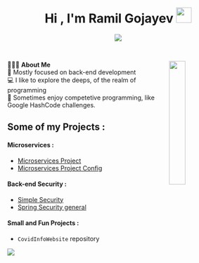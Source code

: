 <h1 align="center">Hi , I'm Ramil Gojayev <img src="https://media.giphy.com/media/hvRJCLFzcasrR4ia7z/giphy.gif" width="35"></h1>
<p align="center">
  <a href="https://github.com/DenverCoder1/readme-typing-svg"><img src="https://readme-typing-svg.herokuapp.com?lines=Software+Development+Enthusiast;Backend+Developer;Java+Mentor;&center=true&width=500&height=50"></a>
</p>
<br>

<p align="left"> 👨🏻‍💻 <b> About Me </b>
  <img width="26.9%" align = "right" src="https://miro.medium.com/max/1360/0*7Q3yvSIv_t0ioJ-Z.gif">
  <br>
    <a align="left">👀 Mostly focused on back-end development</a>
  <br>
    <a align="left">💻 I like to explore the deeps, of the realm of programming </a>
  <br>
    <a align="left">🚀 Sometimes enjoy competetive programming, like Google HashCode challenges. </a>
  <br> 
</p>


## Some of my Projects :
#### Microservices :
- <a href="https://github.com/rg-1708/rgMicroservicesApp">Microservices Project</a>
- <a href="https://github.com/rg-1708/microservices-config-repo">Microservices Project Config</a>
#### Back-end Security :
- <a href="https://github.com/rg-1708/SimpleSecurity">Simple Security</a>
- <a href="https://github.com/rg-1708/SpringSecurity">Spring Security general</a>
#### Small and Fun Projects :
- `CovidInfoWebsite` repository

<p align="left">
<img src="https://github-readme-stats.vercel.app/api?username=rg-1708&&show_icons=true&title_color=003366&icon_color=003366&text_color=F0F2F3&bg_color=CBE6EF">
</p>

